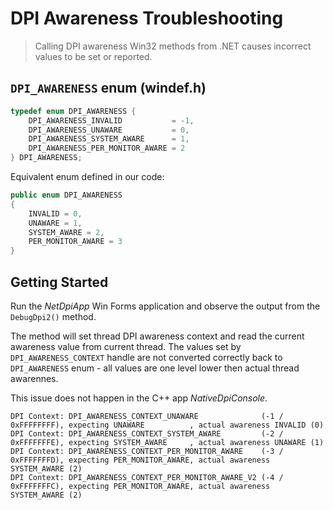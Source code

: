 # DPI Awareness Troubleshooting

> Calling DPI awareness Win32 methods from .NET causes incorrect values
> to be set or reported.


## `DPI_AWARENESS` enum (windef.h)

```cpp
typedef enum DPI_AWARENESS {
    DPI_AWARENESS_INVALID           = -1,
    DPI_AWARENESS_UNAWARE           = 0,
    DPI_AWARENESS_SYSTEM_AWARE      = 1,
    DPI_AWARENESS_PER_MONITOR_AWARE = 2
} DPI_AWARENESS;
```

Equivalent enum defined in our code:

```csharp
public enum DPI_AWARENESS
{
	INVALID = 0,
	UNAWARE = 1,
	SYSTEM_AWARE = 2,
	PER_MONITOR_AWARE = 3
}
```


## Getting Started

Run the *NetDpiApp* Win Forms application and observe the output from
the `DebugDpi2()` method.

The method will set thread DPI awareness context and read the current
awareness value from current thread.
The values set by `DPI_AWARENESS_CONTEXT` handle are not converted correctly
back to `DPI_AWARENESS` enum - all values are one level lower then actual thread
awarennes.

This issue does not happen in the C++ app *NativeDpiConsole*.

```
DPI Context: DPI_AWARENESS_CONTEXT_UNAWARE              (-1 / 0xFFFFFFFF), expecting UNAWARE          , actual awareness INVALID (0)
DPI Context: DPI_AWARENESS_CONTEXT_SYSTEM_AWARE         (-2 / 0xFFFFFFFE), expecting SYSTEM_AWARE     , actual awareness UNAWARE (1)
DPI Context: DPI_AWARENESS_CONTEXT_PER_MONITOR_AWARE    (-3 / 0xFFFFFFFD), expecting PER_MONITOR_AWARE, actual awareness SYSTEM_AWARE (2)
DPI Context: DPI_AWARENESS_CONTEXT_PER_MONITOR_AWARE_V2 (-4 / 0xFFFFFFFC), expecting PER_MONITOR_AWARE, actual awareness SYSTEM_AWARE (2)
```
